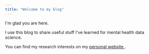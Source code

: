 ```yaml
---
title: "Welcome to my blog"
---
```


I'm glad you are here. 
  
I use this blog to share useful stuff I've learned for mental health data science.  

You can find my research interests on my  <a href="https://aiying0512.github.io/"> personal website </a>.
